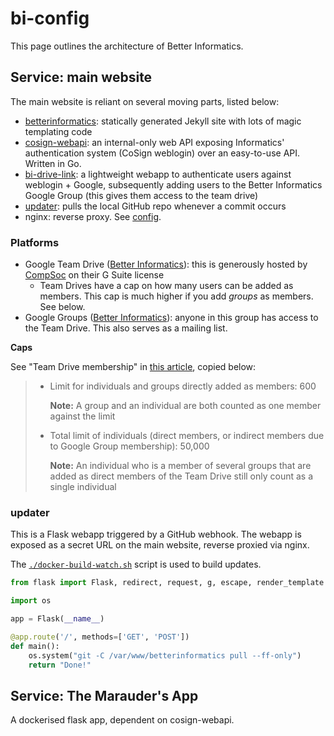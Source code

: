 # bi-config

This page outlines the architecture of Better Informatics.

## Service: main website

The main website is reliant on several moving parts, listed below:

* [betterinformatics](https://github.com/compsoc-edinburgh/betterinformatics): statically generated Jekyll site with lots of magic templating code
* [cosign-webapi](https://github.com/qaisjp/cosign-webapi): an internal-only web API exposing Informatics' authentication system (CoSign weblogin) over an easy-to-use API. Written in Go.
* [bi-drive-link](https://github.com/compsoc-edinburgh/bi-drive-link): a lightweight webapp to authenticate users against weblogin + Google, subsequently adding users to the Better Informatics Google Group (this gives them access to the team drive)
* [updater](#updater): pulls the local GitHub repo whenever a commit occurs
* nginx: reverse proxy. See [config](https://github.com/compsoc-edinburgh/bi-config/tree/master/nginx.conf.d).

### Platforms

* Google Team Drive ([Better Informatics](https://drive.google.com/drive/u/0/folders/0AIKEqWfeWuQQUk9PVA)): this is generously hosted by [CompSoc](https://comp-soc.com) on their G Suite license
    * Team Drives have a cap on how many users can be added as members. This cap is much higher if you add _groups_ as members. See below.
* Google Groups ([Better Informatics](https://groups.google.com/a/betterinformatics.com/forum/#!forum/users)): anyone in this group has access to the Team Drive. This also serves as a mailing list.

**Caps**

See "Team Drive membership" in [this article](https://support.google.com/a/answer/7338880?hl=en), copied below:

> - Limit for individuals and groups directly added as members: 600
>
>   **Note:** A group and an individual are both counted as one member against the limit
>
> - Total limit of individuals (direct members, or indirect members due to Google Group membership): 50,000
>
>   **Note:** An individual who is a member of several groups that are added as direct members of the Team Drive still only count as a single individual



### updater

This is a Flask webapp triggered by a GitHub webhook. The webapp is exposed as a secret URL on the main website, reverse proxied via nginx.

The [`./docker-build-watch.sh`](https://github.com/compsoc-edinburgh/betterinformatics/blob/master/docker-build-watch.sh) script is used to build updates.

```python
from flask import Flask, redirect, request, g, escape, render_template

import os

app = Flask(__name__)

@app.route('/', methods=['GET', 'POST'])
def main():
    os.system("git -C /var/www/betterinformatics pull --ff-only")
    return "Done!"
```


## Service: The Marauder's App

A dockerised flask app, dependent on cosign-webapi.

